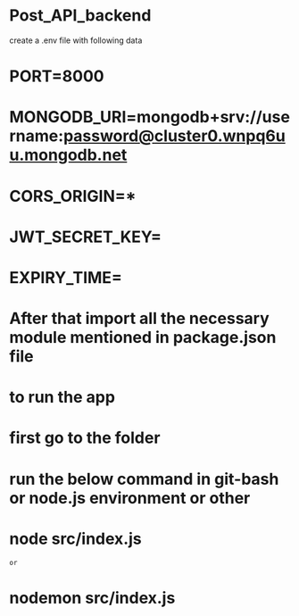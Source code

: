 # Post_API_backend

create a .env file with following data
# PORT=8000
# MONGODB_URI=mongodb+srv://username:password@cluster0.wnpq6uu.mongodb.net
# CORS_ORIGIN=*
# JWT_SECRET_KEY=
# EXPIRY_TIME=


# After that import all the necessary module mentioned in package.json file

# to run the app
# first go to the folder
# run the below command in git-bash or node.js environment or other  
# node src/index.js
    or 
# nodemon src/index.js


